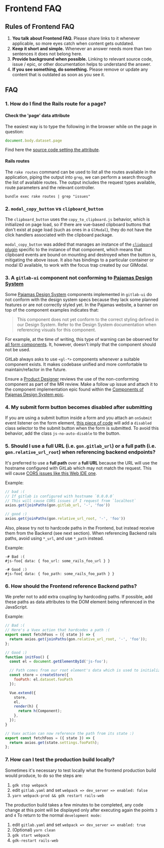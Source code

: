 # Frontend FAQ

## Rules of Frontend FAQ

1. **You talk about Frontend FAQ.**
   Please share links to it whenever applicable, so more eyes catch when content
   gets outdated.
1. **Keep it short and simple.**
   Whenever an answer needs more than two sentences it does not belong here.
1. **Provide background when possible.**
   Linking to relevant source code, issue / epic, or other documentation helps
   to understand the answer.
1. **If you see something, do something.**
   Please remove or update any content that is outdated as soon as you see it.

## FAQ

### 1. How do I find the Rails route for a page?

#### Check the 'page' data attribute

The easiest way is to type the following in the browser while on the page in
question:

```javascript
document.body.dataset.page
```

Find here the [source code setting the attribute](https://gitlab.com/gitlab-org/gitlab/blob/cc5095edfce2b4d4083a4fb1cdc7c0a1898b9921/app/views/layouts/application.html.haml#L4).

#### Rails routes

The `rake routes` command can be used to list all the routes available in the application, piping the output into `grep`, we can perform a search through the list of available routes.
The output includes the request types available, route parameters and the relevant controller.

```shell
bundle exec rake routes | grep "issues"
```

### 2. `modal_copy_button` vs `clipboard_button`

The `clipboard_button` uses the `copy_to_clipboard.js` behavior, which is
initialized on page load, so if there are vue-based clipboard buttons that
don't exist at page load (such as ones in a `GlModal`), they do not have the
click handlers associated with the clipboard package.

`modal_copy_button` was added that manages an instance of the
[`clipboard` plugin](https://www.npmjs.com/package/clipboard) specific to
the instance of that component, which means that clipboard events are
bound on mounting and destroyed when the button is, mitigating the above
issue. It also has bindings to a particular container or modal ID
available, to work with the focus trap created by our GlModal.

### 3. A `gitlab-ui` component not conforming to [Pajamas Design System](https://design.gitlab.com/)

Some [Pajamas Design System](https://design.gitlab.com/) components implemented in
`gitlab-ui` do not conform with the design system specs because they lack some
planned features or are not correctly styled yet. In the Pajamas website, a
banner on top of the component examples indicates that:

> This component does not yet conform to the correct styling defined in our Design
> System. Refer to the Design System documentation when referencing visuals for this
> component.

For example, at the time of writing, this type of warning can be observed for
[all form components](https://design.gitlab.com/components/forms/). It, however,
doesn't imply that the component should not be used.

GitLab always asks to use `<gl-*>` components whenever a suitable component exists.
It makes codebase unified and more comfortable to maintain/refactor in the future.

Ensure a [Product Designer](https://about.gitlab.com/company/team/?department=ux-department)
reviews the use of the non-conforming component as part of the MR review. Make a
follow up issue and attach it to the component implementation epic found within the
[Components of Pajamas Design System epic](https://gitlab.com/groups/gitlab-org/-/epics/973).

### 4. My submit form button becomes disabled after submitting

If you are using a submit button inside a form and you attach an `onSubmit` event listener on the form element, [this piece of code](https://gitlab.com/gitlab-org/gitlab/blob/794c247a910e2759ce9b401356432a38a4535d49/app/assets/javascripts/main.js#L225) will add a `disabled` class selector to the submit button when the form is submitted.
To avoid this behavior, add the class `js-no-auto-disable` to the button.

### 5. Should I use a full URL (i.e. `gon.gitlab_url`) or a full path (i.e. `gon.relative_url_root`) when referencing backend endpoints?

It's preferred to use a **full path** over a **full URL** because the URL will use the hostname configured with
GitLab which may not match the request. This will cause [CORS issues like this Web IDE one](https://gitlab.com/gitlab-org/gitlab/-/issues/36810).

Example:

```javascript
// bad :(
// If gitlab is configured with hostname `0.0.0.0`
// This will cause CORS issues if I request from `localhost`
axios.get(joinPaths(gon.gitlab_url, '-', 'foo'))

// good :)
axios.get(joinPaths(gon.relative_url_root, '-', 'foo'))
```

Also, please try not to hardcode paths in the Frontend, but instead receive them from the Backend (see next section).
When referencing Backend rails paths, avoid using `*_url`, and use `*_path` instead.

Example:

```haml
-# Bad :(
#js-foo{ data: { foo_url: some_rails_foo_url } }

-# Good :)
#js-foo{ data: { foo_path: some_rails_foo_path } }
```

### 6. How should the Frontend reference Backend paths?

We prefer not to add extra coupling by hardcoding paths. If possible,
add these paths as data attributes to the DOM element being referenced in the JavaScript.

Example:

```javascript
// Bad :(
// Here's a Vuex action that hardcodes a path :(
export const fetchFoos = ({ state }) => {
  return axios.get(joinPaths(gon.relative_url_root, '-', 'foo'));
};

// Good :)
function initFoo() {
  const el = document.getElementById('js-foo');

  // Path comes from our root element's data which is used to initialize the store :)
  const store = createStore({
    fooPath: el.dataset.fooPath
  });

  Vue.extend({
    store,
    el,
    render(h) {
      return h(Component);
    },
  });
}

// Vuex action can now reference the path from its state :)
export const fetchFoos = ({ state }) => {
  return axios.get(state.settings.fooPath);
};
```

### 7. How can I test the production build locally?

Sometimes it's necessary to test locally what the frontend production build would produce, to do so the steps are:

1. `gdk stop webpack`
1. edit `gitlab.yaml` and set `webpack => dev_server => enabled: false`
1. `yarn webpack-prod && gdk restart rails-web`

The production build takes a few minutes to be completed, any code change at this point will be displayed only after executing again the points `3` and `4`
To return to the normal `development mode:`

1. edit `gitlab.yaml` and set `webpack => dev_server => enabled: true`
1. (Optional) `yarn clean`
1. `gdk start webpack`
1. `gdk-restart rails-web`
